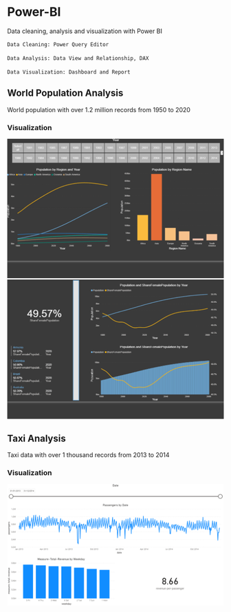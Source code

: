 # Power-BI
Data cleaning, analysis and visualization with Power BI

```
Data Cleaning: Power Query Editor

Data Analysis: Data View and Relationship, DAX

Data Visualization: Dashboard and Report 
```


## World Population Analysis
World population with over 1.2 million records from 1950 to 2020

### Visualization
![Population Overview 1](https://github.com/Yrh7383111/Power-BI/blob/master/Visualizations/Population%20-%20Overview%20%231.png)
![Population Overview 2](https://github.com/Yrh7383111/Power-BI/blob/master/Visualizations/Population%20-%20Overview%20%232.png)


## Taxi Analysis
Taxi data with over 1 thousand records from 2013 to 2014

### Visualization
![Taxi Overview](https://github.com/Yrh7383111/Power-BI/blob/master/Visualizations/Taxi%20-%20Overview%20%231.png)
